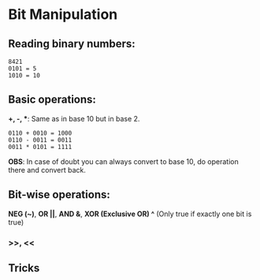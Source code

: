 # Bit Manipulation

## Reading binary numbers:

```
8421
0101 = 5
1010 = 10
```
## Basic operations:

__+, -, *__: Same as in base 10 but in base 2.

```
0110 + 0010 = 1000
0110 - 0011 = 0011
0011 * 0101 = 1111
```
__OBS__: In case of doubt you can always convert to base 10, do operation there and convert back.

## Bit-wise operations:

__NEG (~)__, __OR ||__, __AND &__, __XOR (Exclusive OR) ^__ (Only true if exactly one bit is true)

### >>, <<

## Tricks
